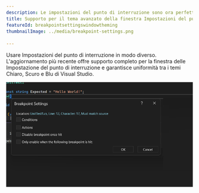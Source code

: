 ```yaml
---
description: Le impostazioni del punto di interruzione sono ora perfettamente allineate ai temi di Visual Studio.
title: Supporto per il tema avanzato della finestra Impostazioni del punto di interruzione
featureId: breakpointsettingswindowtheming
thumbnailImage: ../media/breakpoint-settings.png

---
```


Usare Impostazioni del punto di interruzione in modo diverso. L'aggiornamento più recente offre supporto completo per la finestra delle Impostazione del punto di interruzione e garantisce uniformità tra i temi Chiaro, Scuro e Blu di Visual Studio.

![Tema delle Impostazioni del punto di interruzione](../media/breakpoint-settings.png "Tema delle Impostazioni del punto di interruzione")

